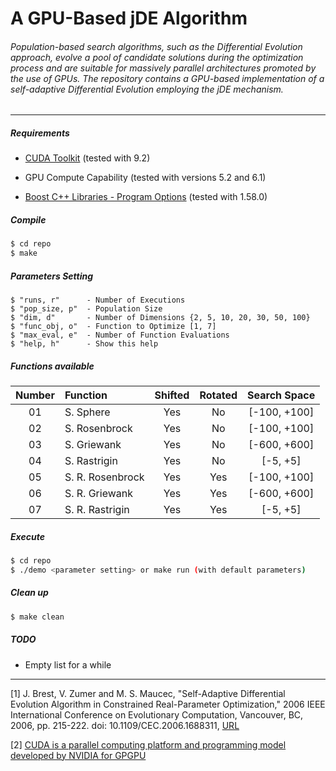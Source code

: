 # A GPU-Based jDE Algorithm

###### Population-based search algorithms, such as the Differential Evolution approach, evolve a pool of candidate solutions during the optimization process and are suitable for massively parallel architectures promoted by the use of GPUs. The repository contains a GPU-based implementation of a self-adaptive Differential Evolution employing the jDE mechanism. 

***
##### Requirements

- [CUDA Toolkit](https://developer.nvidia.com/cuda-toolkit) (tested with 9.2)

- GPU Compute Capability (tested with versions 5.2 and 6.1)

- [Boost C++ Libraries - Program Options](https://www.boost.org/) (tested with 1.58.0)

##### Compile

```sh
$ cd repo
$ make
```

##### Parameters Setting

```
$ "runs, r"      - Number of Executions
$ "pop_size, p"  - Population Size
$ "dim, d"       - Number of Dimensions {2, 5, 10, 20, 30, 50, 100}
$ "func_obj, o"  - Function to Optimize [1, 7]
$ "max_eval, e"  - Number of Function Evaluations
$ "help, h"      - Show this help
```

##### Functions available

| Number | Function          | Shifted | Rotated  | Search Space |
| :---:  | :---              | :---:   | :---:    | :---:        |
| 01     | S. Sphere         | Yes     | No       | [-100, +100] |
| 02     | S. Rosenbrock     | Yes     | No       | [-100, +100] |
| 03     | S. Griewank       | Yes     | No       | [-600, +600] |
| 04     | S. Rastrigin      | Yes     | No       | [-5, +5]     |
| 05     | S. R. Rosenbrock  | Yes     | Yes      | [-100, +100] |
| 06     | S. R. Griewank    | Yes     | Yes      | [-600, +600] |
| 07     | S. R. Rastrigin   | Yes     | Yes      | [-5, +5]     |


##### Execute

```sh
$ cd repo
$ ./demo <parameter setting> or make run (with default parameters)
```

##### Clean up

```sh
$ make clean
```

##### TODO

- Empty list for a while

***

[1] J. Brest, V. Zumer and M. S. Maucec, "Self-Adaptive Differential Evolution Algorithm in Constrained Real-Parameter Optimization," 2006 IEEE International Conference on Evolutionary Computation, Vancouver, BC, 2006, pp. 215-222. doi: 10.1109/CEC.2006.1688311, [URL](http://ieeexplore.ieee.org/stamp/stamp.jsp?tp=&arnumber=1688311&isnumber=35623)

[2] [CUDA is a parallel computing platform and programming model developed by NVIDIA for GPGPU](https://developer.nvidia.com/cuda-zone)
